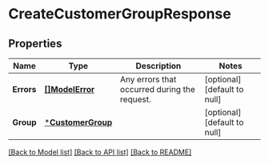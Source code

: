 # CreateCustomerGroupResponse

## Properties

 Name       | Type                                   | Description                                  | Notes                        
------------|----------------------------------------|----------------------------------------------|------------------------------
 **Errors** | [**[]ModelError**](Error.md)           | Any errors that occurred during the request. | [optional] [default to null] 
 **Group**  | [***CustomerGroup**](CustomerGroup.md) |                                              | [optional] [default to null] 

[[Back to Model list]](../README.md#documentation-for-models) [[Back to API list]](../README.md#documentation-for-api-endpoints) [[Back to README]](../README.md)

